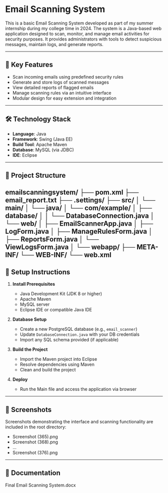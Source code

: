 # Email Scanning System

This is a basic Email Scanning System developed as part of my summer internship during my college time in 2024.
The system is a Java-based web application designed to scan, monitor, and manage email activities for security purposes.
It provides administrators with tools to detect suspicious messages, maintain logs, and generate reports.

---

## 📌 Key Features

- Scan incoming emails using predefined security rules
- Generate and store logs of scanned messages
- View detailed reports of flagged emails
- Manage scanning rules via an intuitive interface
- Modular design for easy extension and integration

---

## 🛠 Technology Stack

- **Language**: Java  
- **Framework**: Swing (Java EE)  
- **Build Tool**: Apache Maven  
- **Database**: MySQL (via JDBC)  
- **IDE**: Eclipse    

---



## 📁 Project Structure
emailscanningsystem/
├── pom.xml
├── email_report.txt
├── .settings/
├── src/
│ └── main/
│ └── java/
│ └── com/example/
│ ├── database/
│ │ └── DatabaseConnection.java
│ └── web/
│ ├── EmailScannerApp.java
│ ├── LogForm.java
│ ├── ManageRulesForm.java
│ ├── ReportsForm.java
│ └── ViewLogsForm.java
│
└── webapp/
├── META-INF/
└── WEB-INF/
└── web.xml
---

## 🚀 Setup Instructions

1. **Install Prerequisites**
   - Java Development Kit (JDK 8 or higher)
   - Apache Maven
   - MySQL server
   - Eclipse IDE or compatible Java IDE

2. **Database Setup**
   - Create a new PostgreSQL database (e.g., `email_scanner`)
   - Update `DatabaseConnection.java` with your DB credentials
   - Import any SQL schema provided (if applicable)

3. **Build the Project**
   - Import the Maven project into Eclipse
   - Resolve dependencies using Maven
   - Clean and build the project

4. **Deploy**
   - Run the Main file and access the application via browser

---
## 🧪 Screenshots

Screenshots demonstrating the interface and scanning functionality are included in the root directory:
- Screenshot (365).png
- Screenshot (368).png
- ...
- Screenshot (376).png

---

## 📄 Documentation

Final Email Scanning System.docx


